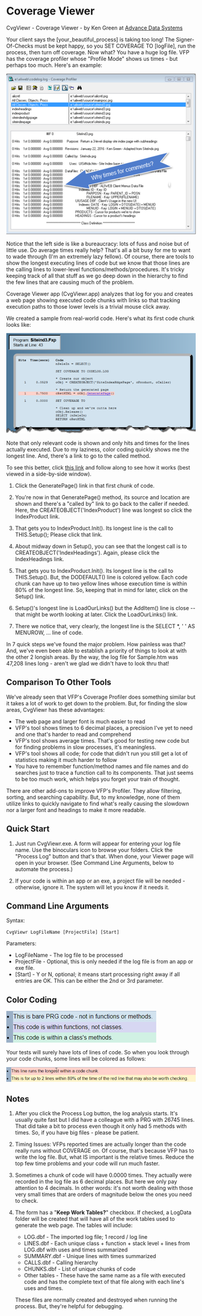 # Coverage Viewer

CvgViewr - Coverage Viewer - by Ken Green at [Advance Data Systems](http://www.AdvanceDataSystems.biz)

Your client says the [your\_beautiful\_process] is taking too long! The Signer-Of-Checks must be kept happy, so you SET COVERAGE TO [logFile], run the process, then turn off coverage. Now what? You have a huge log file. VFP has the coverage profiler whose "Profile Mode" shows us times - but perhaps too much. Here's an example:

![](Docs/VFPTool.png)

Notice that the left side is like a bureaucracy: lots of fuss and noise but of little use. Do average times really help? That's all a bit busy for me to want to wade through (I'm an extremely lazy fellow). Of course, there are tools to show the longest executing lines of code but we know that those lines are the calling lines to lower-level functions/methods/procedures. It's tricky keeping track of all that stuff as we go deep down in the hierarchy to find the few lines that are causing much of the problem.

Coverage Viewer app (CvgViewr.app) analyzes that log for you and creates a web page showing executed code chunks with links so that tracking execution paths to those lower levels is a trivial mouse click away.

We created a sample from real-world code. Here's what its first code chunk looks like:

![](Docs/Smpl1.png)

Note that only relevant code is shown and only hits and times for the lines actually executed. Due to my laziness, color coding quickly shows me the longest line. And, there's a link to go to the called method.

To see this better, click <a href="Docs/Sample.htm" target="_blank">this link</a> and follow along to see how it works (best viewed in a side-by-side window).

1. Click the GeneratePage() link in that first chunk of code.

2. You're now in that GeneratePage() method, its source and location are shown and there's a "called by" link to go back to the caller if needed. Here, the CREATEOBJECT('IndexProduct') line was longest so click the IndexProduct link.

3. That gets you to IndexProduct.Init(). Its longest line is the call to THIS.Setup(); Please click that link.

4. About midway down in Setup(), you can see that the longest call is to CREATEOBJECT('IndexHeadings'). Again, please click the IndexHeadings link.

5. That gets you to IndexProduct.Init(). Its longest line is the call to THIS.Setup(). But, the DODEFAULT() line is colored yellow. Each code chunk can have up to two yellow lines whose execution time is within 80% of the longest line. So, keeping that in mind for later, click on the Setup() link.

6. Setup()'s longest line is LoadOurLinks() but the AddItem() line is close -- that might be worth looking at later. Click the LoadOurLinks() link.

7. There we notice that, very clearly, the longest line is the SELECT \*, ' ' AS MENUROW, ... line of code.

In 7 quick steps we've found the major problem. How painless was that? And, we've even been able to establish a priority of things to look at with the other 2 longish areas. By the way, the log file for Sample.htm was 47,208 lines long - aren't we glad we didn't have to look thru that!

## Comparison To Other Tools

We've already seen that VFP's Coverage Profiler does something similar but it takes a lot of work to get down to the problem. But, for finding the slow areas, CvgViewr has these advantages:

- The web page and larger font is much easier to read
- VFP's tool shows times to 6 decimal places, a precision I've yet to need and one that's harder to read and comprehend
- VFP's tool shows average times. That's good for testing new code but for finding problems in slow processes, it's meaningless.
- VFP's tool shows all code; for code that didn't run you still get a lot of statistics making it much harder to follow
- You have to remember function/method names and file names and do searches just to trace a function call to its components. That just seems to be too much work, which helps you forget your train of thought.

There are other add-ons to improve VFP's Profiler. They allow filtering, sorting, and searching capability. But, to my knowledge, none of them utilize links to quickly navigate to find what's really causing the slowdown nor a larger font and headings to make it more readable.

## Quick Start

1. Just run CvgViewr.exe. A form will appear for entering your log file name. Use the binoculars icon to browse your folders. Click the "Process Log" button and that's that. When done, your Viewer page will open in your browser. (See Command Line Arguments, below to automate the process.)

2. If your code is within an app or an exe, a project file will be needed - otherwise, ignore it. The system will let you know if it needs it.

## Command Line Arguments

Syntax:  
```  
CvgViewr LogFileName [ProjectFile] [Start]
```

Parameters:

- LogFileName - The log file to be processed
- ProjectFile - Optional, this is only needed if the log file is from an app or exe file.
- [Start] - Y or N, optional; it means start processing right away if all entries are OK. This can be either the 2nd or 3rd parameter.

## Color Coding

![](Docs/color1.png)

Your tests will surely have lots of lines of code. So when you look through your code chunks, some lines will be colored as follows:

![](Docs/color2.png)

## Notes

1. After you click the Process Log button, the log analysis starts. It's usually quite fast but I did have a colleague with a PRG with 26745 lines. That did take a bit to process even though it only had 5 methods with times. So, if you have big files - please be patient.

2. Timing Issues: VFPs reported times are actually longer than the code really runs without COVERAGE on. Of course, that's because VFP has to write the log file. But, what IS important is the relative times. Reduce the top few time problems and your code will run much faster.

3. Sometimes a chunk of code will have 0.0000 times. They actually were recorded in the log file as 6 decimal places. But here we only pay attention to 4 decimals. In other words: it's not worth dealing with those very small times that are orders of magnitude below the ones you need to check.

4. The form has a "**Keep Work Tables?**" checkbox. If checked, a LogData folder will be created that will have all of the work tables used to generate the web page. The tables will include:

    - LOG.dbf - The imported log file; 1 record / log line
    - LINES.dbf - Each unique class + function + stack level + lines from LOG.dbf with uses and times summarized
    - SUMMARY.dbf - Unique lines with times summarized
    - CALLS.dbf - Calling hierarchy
    - CHUNKS.dbf - List of unique chunks of code
    - Other tables - These have the same name as a file with executed code and has the complete text of that file along with each line's uses and times.

    These files are normally created and destroyed when running the process. But, they're helpful for debugging.
